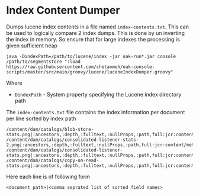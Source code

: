 Index Content Dumper
====================

Dumps lucene index contents in a file named `index-contents.txt`. This can be used to logically
compare 2 index dumps. This is done by un inverting the index in memory. So ensure that for large indexes
the processing is given sufficient heap 

    java -DindexPath=/path/to/lucene/index -jar oak-run*.jar console /path/to/segmentstore ":load https://raw.githubusercontent.com/chetanmeh/oak-console-scripts/master/src/main/groovy/lucene/luceneIndexDumper.groovy"
    
Where 

* `DindexPath` - System property specifying the Lucene index directory path

The `index-contents.txt` file contains the index information per document per line sorted by index path

```
/content/dam/catalogs/blob-store-stats.png|:ancestors,:depth,:fulltext,:nullProps,:path,full:jcr:content/metadata/dc:format,jcr:content/jcr:lastModified,jcr:content/metadata/dam:sha1,jcr:content/metadata/dam:size,jcr:content/metadata/dc:format,jcr:content/metadata/tiff:ImageLength,jcr:content/metadata/tiff:ImageWidth
/content/dam/catalogs/consolidated-listener-stats-2.png|:ancestors,:depth,:fulltext,:nullProps,:path,full:jcr:content/metadata/dc:format,jcr:content/jcr:lastModified,jcr:content/metadata/dam:sha1,jcr:content/metadata/dam:size,jcr:content/metadata/dc:format,jcr:content/metadata/tiff:ImageLength,jcr:content/metadata/tiff:ImageWidth
/content/dam/catalogs/consolidated-listener-stats.png|:ancestors,:depth,:fulltext,:nullProps,:path,full:jcr:content/metadata/dc:format,jcr:content/jcr:lastModified,jcr:content/metadata/dam:sha1,jcr:content/metadata/dam:size,jcr:content/metadata/dc:format,jcr:content/metadata/tiff:ImageLength,jcr:content/metadata/tiff:ImageWidth
/content/dam/catalogs/copy-on-read-stats.png|:ancestors,:depth,:fulltext,:nullProps,:path,full:jcr:content/metadata/dc:format,jcr:content/jcr:lastModified,jcr:content/metadata/dam:sha1,jcr:content/metadata/dam:size,jcr:content/metadata/dc:format,jcr:content/metadata/tiff:ImageLength,jcr:content/metadata/tiff:ImageWidth
```

Here each line is of following form

    <document path>|<comma seprated list of sorted field names>